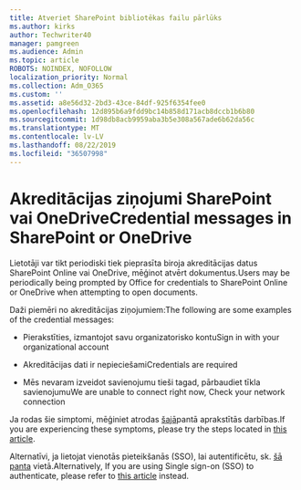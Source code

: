 ```yaml
---
title: Atveriet SharePoint bibliotēkas failu pārlūks
ms.author: kirks
author: Techwriter40
manager: pamgreen
ms.audience: Admin
ms.topic: article
ROBOTS: NOINDEX, NOFOLLOW
localization_priority: Normal
ms.collection: Adm_O365
ms.custom: ''
ms.assetid: a8e56d32-2bd3-43ce-84df-925f6354fee0
ms.openlocfilehash: 12d895b6a9fdd9bc14b858d171acb8dccb1b6b80
ms.sourcegitcommit: 1d98db8acb9959aba3b5e308a567ade6b62da56c
ms.translationtype: MT
ms.contentlocale: lv-LV
ms.lasthandoff: 08/22/2019
ms.locfileid: "36507998"
---
```

# <a name="credential-messages-in-sharepoint-or-onedrive"></a><span data-ttu-id="b4b07-102">Akreditācijas ziņojumi SharePoint vai OneDrive</span><span class="sxs-lookup"><span data-stu-id="b4b07-102">Credential messages in SharePoint or OneDrive</span></span>

<span data-ttu-id="b4b07-103">Lietotāji var tikt periodiski tiek pieprasīta biroja akreditācijas datus SharePoint Online vai OneDrive, mēģinot atvērt dokumentus.</span><span class="sxs-lookup"><span data-stu-id="b4b07-103">Users may be periodically being prompted by Office for credentials to SharePoint Online or OneDrive when attempting to open documents.</span></span>

<span data-ttu-id="b4b07-104">Daži piemēri no akreditācijas ziņojumiem:</span><span class="sxs-lookup"><span data-stu-id="b4b07-104">The following are some examples of the credential messages:</span></span>

- <span data-ttu-id="b4b07-105">Pierakstīties, izmantojot savu organizatorisko kontu</span><span class="sxs-lookup"><span data-stu-id="b4b07-105">Sign in with your organizational account</span></span>

- <span data-ttu-id="b4b07-106">Akreditācijas dati ir nepieciešami</span><span class="sxs-lookup"><span data-stu-id="b4b07-106">Credentials are required</span></span>

- <span data-ttu-id="b4b07-107">Mēs nevaram izveidot savienojumu tieši tagad, pārbaudiet tīkla savienojumu</span><span class="sxs-lookup"><span data-stu-id="b4b07-107">We are unable to connect right now, Check your network connection</span></span>

<span data-ttu-id="b4b07-108">Ja rodas šie simptomi, mēģiniet atrodas [šajā](https://support.microsoft.com/help/2913639/office-applications-periodically-prompt-for-credentials-to-sharepoint)pantā aprakstītās darbības.</span><span class="sxs-lookup"><span data-stu-id="b4b07-108">If you are experiencing these symptoms, please try the steps located in [this article](https://support.microsoft.com/help/2913639/office-applications-periodically-prompt-for-credentials-to-sharepoint).</span></span>

<span data-ttu-id="b4b07-109">Alternatīvi, ja lietojat vienotās pieteikšanās (SSO), lai autentificētu, sk. [šā panta](https://support.microsoft.com/help/4025962/cant-sign-in-after-update-to-office-2016-build-16-0-7967-on-windows-10) vietā.</span><span class="sxs-lookup"><span data-stu-id="b4b07-109">Alternatively, If you are using Single sign-on (SSO) to authenticate, please refer to [this article](https://support.microsoft.com/help/4025962/cant-sign-in-after-update-to-office-2016-build-16-0-7967-on-windows-10) instead.</span></span>

